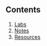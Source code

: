 ## Contents
1. [Labs](contents/labs.md)             
2. [Notes](contents/notes.md)           
3. [Resources](contents/resources.md) 